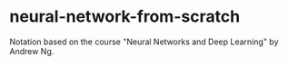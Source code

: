 # neural-network-from-scratch

Notation based on the course "Neural Networks and Deep Learning" by Andrew Ng.
